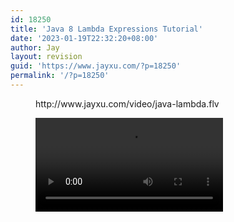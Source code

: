 ```yaml
---
id: 18250
title: 'Java 8 Lambda Expressions Tutorial'
date: '2023-01-19T22:32:20+08:00'
author: Jay
layout: revision
guid: 'https://www.jayxu.com/?p=18250'
permalink: '/?p=18250'
---
```


<!-- wp:embed {"url":"http://www.jayxu.com/video/java-lambda.flv","type":"rich","providerNameSlug":"嵌入处理程序"} -->
<figure class="wp-block-embed is-type-rich is-provider-嵌入处理程序 wp-block-embed-嵌入处理程序"><div class="wp-block-embed__wrapper">
http://www.jayxu.com/video/java-lambda.flv
</div></figure>
<!-- /wp:embed -->

<!-- wp:video -->
<figure class="wp-block-video"><video controls src="http://www.jayxu.com/video/java-lambda.flv"></video></figure>
<!-- /wp:video -->